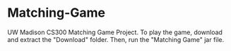 # Matching-Game
UW Madison CS300 Matching Game Project.
To play the game, download and extract the "Download" folder. Then, run the "Matching Game" jar file.
